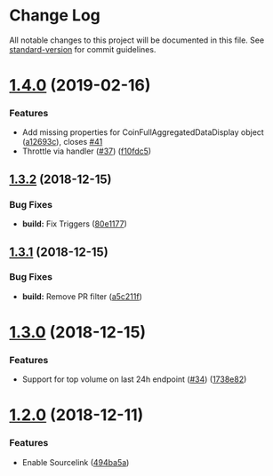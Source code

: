 # Change Log

All notable changes to this project will be documented in this file. See [standard-version](https://github.com/conventional-changelog/standard-version) for commit guidelines.

<a name="1.4.0"></a>
# [1.4.0](https://github.com/joancaron/cryptocompare-api/compare/v1.3.2...v1.4.0) (2019-02-16)


### Features

* Add missing properties for CoinFullAggregatedDataDisplay object ([a12693c](https://github.com/joancaron/cryptocompare-api/commit/a12693c)), closes [#41](https://github.com/joancaron/cryptocompare-api/issues/41)
* Throttle via handler ([#37](https://github.com/joancaron/cryptocompare-api/issues/37)) ([f10fdc5](https://github.com/joancaron/cryptocompare-api/commit/f10fdc5))



<a name="1.3.2"></a>
## [1.3.2](https://github.com/joancaron/cryptocompare-api/compare/v1.3.1...v1.3.2) (2018-12-15)


### Bug Fixes

* **build:** Fix Triggers ([80e1177](https://github.com/joancaron/cryptocompare-api/commit/80e1177))



<a name="1.3.1"></a>
## [1.3.1](https://github.com/joancaron/cryptocompare-api/compare/v1.3.0...v1.3.1) (2018-12-15)


### Bug Fixes

* **build:** Remove PR filter ([a5c211f](https://github.com/joancaron/cryptocompare-api/commit/a5c211f))



<a name="1.3.0"></a>
# [1.3.0](https://github.com/joancaron/cryptocompare-api/compare/v1.2.0...v1.3.0) (2018-12-15)


### Features

* Support for top volume on last 24h endpoint ([#34](https://github.com/joancaron/cryptocompare-api/issues/34)) ([1738e82](https://github.com/joancaron/cryptocompare-api/commit/1738e82))



<a name="1.2.0"></a>
# [1.2.0](https://github.com/joancaron/cryptocompare-api/compare/1.1.0+66411c...1.2.0) (2018-12-11)


### Features

* Enable Sourcelink ([494ba5a](https://github.com/joancaron/cryptocompare-api/commit/494ba5a))
